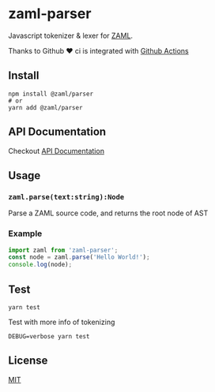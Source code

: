 # zaml-parser

Javascript tokenizer & lexer for [ZAML](https://github.com/nexushubs/zaml-lang).

Thanks to Github ❤️ ci is integrated with [Github Actions](/.github/workflows/parser.yml)

## Install

```shell
npm install @zaml/parser
# or
yarn add @zaml/parser
```

## API Documentation

Checkout [API Documentation](https://github.com/nexushubs/zaml-lang/tree/master/packages/zaml-parser/docs)

## Usage

### `zaml.parse(text:string):Node`

Parse a ZAML source code, and returns the root node of AST

### Example

```js
import zaml from 'zaml-parser';
const node = zaml.parse('Hello World!');
console.log(node);
```

## Test

```shell
yarn test
```

Test with more info of tokenizing

```shell
DEBUG=verbose yarn test
```

## License

[MIT](./LICENSE)
